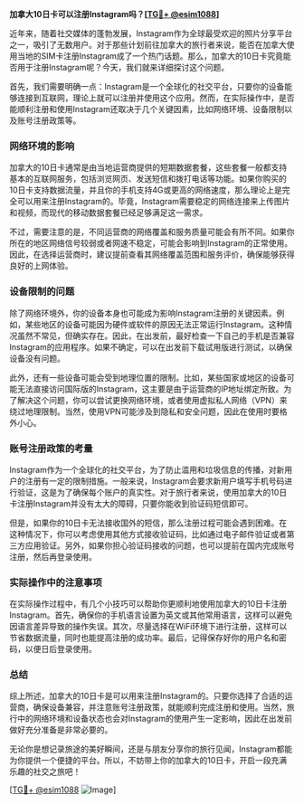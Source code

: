 **加拿大10日卡可以注册Instagram吗？[[TG💪+ @esim1088](https://t.me/s/esim1088)]**

近年来，随着社交媒体的蓬勃发展，Instagram作为全球最受欢迎的照片分享平台之一，吸引了无数用户。对于那些计划前往加拿大的旅行者来说，能否在加拿大使用当地的SIM卡注册Instagram成了一个热门话题。那么，加拿大的10日卡究竟能否用于注册Instagram呢？今天，我们就来详细探讨这个问题。

首先，我们需要明确一点：Instagram是一个全球化的社交平台，只要你的设备能够连接到互联网，理论上就可以注册并使用这个应用。然而，在实际操作中，是否能顺利注册和使用Instagram还取决于几个关键因素，比如网络环境、设备限制以及账号注册政策等。

### 网络环境的影响

加拿大的10日卡通常是由当地运营商提供的短期数据套餐，这些套餐一般都支持基本的互联网服务，包括浏览网页、发送短信和拨打电话等功能。如果你购买的10日卡支持数据流量，并且你的手机支持4G或更高的网络速度，那么理论上是完全可以用来注册Instagram的。毕竟，Instagram需要稳定的网络连接来上传图片和视频，而现代的移动数据套餐已经足够满足这一需求。

不过，需要注意的是，不同运营商的网络覆盖和服务质量可能会有所不同。如果你所在的地区网络信号较弱或者网速不稳定，可能会影响到Instagram的正常使用。因此，在选择运营商时，建议提前查看其网络覆盖范围和服务评价，确保能够获得良好的上网体验。

### 设备限制的问题

除了网络环境外，你的设备本身也可能成为影响Instagram注册的关键因素。例如，某些地区的设备可能因为硬件或软件的原因无法正常运行Instagram。这种情况虽然不常见，但确实存在。因此，在出发前，最好检查一下自己的手机是否兼容Instagram的应用程序。如果不确定，可以在出发前下载试用版进行测试，以确保设备没有问题。

此外，还有一些设备可能会受到地理位置的限制。比如，某些国家或地区的设备可能无法直接访问国际版的Instagram，这主要是由于运营商的IP地址绑定所致。为了解决这个问题，你可以尝试更换网络环境，或者使用虚拟私人网络（VPN）来绕过地理限制。当然，使用VPN可能涉及到隐私和安全问题，因此在使用时要格外小心。

### 账号注册政策的考量

Instagram作为一个全球化的社交平台，为了防止滥用和垃圾信息的传播，对新用户的注册有一定的限制措施。一般来说，Instagram会要求新用户填写手机号码进行验证，这是为了确保每个账户的真实性。对于旅行者来说，使用加拿大的10日卡注册Instagram并没有太大的障碍，只要你能收到验证码短信即可。

但是，如果你的10日卡无法接收国外的短信，那么注册过程可能会遇到困难。在这种情况下，你可以考虑使用其他方式接收验证码，比如通过电子邮件验证或者第三方应用验证。另外，如果你担心验证码接收的问题，也可以提前在国内完成账号注册，然后再登录使用。

### 实际操作中的注意事项

在实际操作过程中，有几个小技巧可以帮助你更顺利地使用加拿大的10日卡注册Instagram。首先，确保你的手机语言设置为英文或其他常用语言，这样可以避免因语言差异导致的操作失误。其次，尽量选择在WiFi环境下进行注册，这样可以节省数据流量，同时也能提高注册的成功率。最后，记得保存好你的用户名和密码，以便日后登录使用。

### 总结

综上所述，加拿大的10日卡是可以用来注册Instagram的。只要你选择了合适的运营商，确保设备兼容，并注意账号注册政策，就能顺利完成注册和使用。当然，旅行中的网络环境和设备状态也会对Instagram的使用产生一定影响，因此在出发前做好充分准备是非常必要的。

无论你是想记录旅途的美好瞬间，还是与朋友分享你的旅行见闻，Instagram都能为你提供一个便捷的平台。所以，不妨带上你的加拿大的10日卡，开启一段充满乐趣的社交之旅吧！

[[TG💪+ @esim1088](https://t.me/s/esim1088) ![Image](https://i.postimg.cc/4NQfJmqS/Snipaste-2025-05-13-00-14-12.png)]